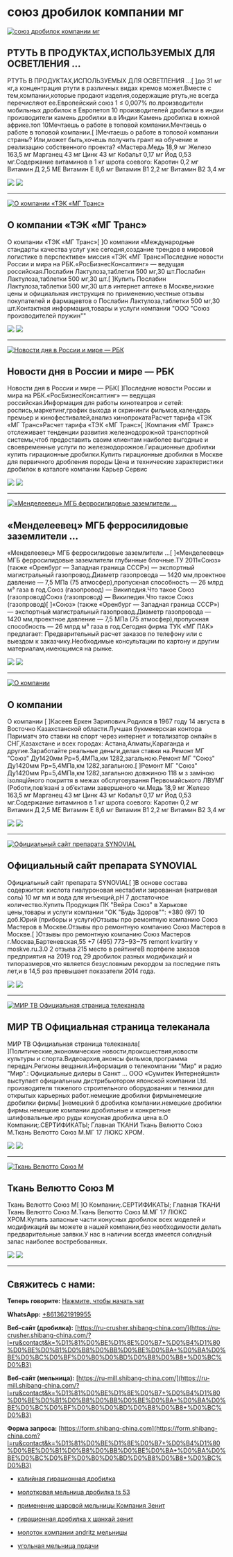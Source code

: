 # союз дробилок компании мг

<a href="https://swt.shibang-china.com/?l=ru&img&k=%D1%81%D0%BE%D1%8E%D0%B7+%D0%B4%D1%80%D0%BE%D0%B1%D0%B8%D0%BB%D0%BE%D0%BA+%D0%BA%D0%BE%D0%BC%D0%BF%D0%B0%D0%BD%D0%B8%D0%B8+%D0%BC%D0%B3" target="_blank">![союз дробилок компании мг](http://static.shibang-china.com/all-800x300/76.jpg)</a>

## РТУТЬ В ПРОДУКТАХ,ИСПОЛЬЗУЕМЫХ ДЛЯ ОСВЕТЛЕНИЯ …
РТУТЬ В ПРОДУКТАХ,ИСПОЛЬЗУЕМЫХ ДЛЯ ОСВЕТЛЕНИЯ …[ ]до 31 мг кг,а концентрация ртути в различных видах кремов может.Вместе с тем,компании,которые продают изделия,содержащие ртуть,не всегда перечисляют ее.Европейский союз 1 ≤ 0,007% по.производители мобильных дробилок в Европетоп 10 производителей дробилки в индии производители камень дробилки в.в Индии Камень дробилка в южной африке.топ 10Мечтаешь о работе в топовой компании.Мечтаешь о работе в топовой компании.[ ]Мечтаешь о работе в топовой компании страны? Или,может быть,хочешь получить грант на обучение и реализацию собственного проекта? &#171;Мастера.Медь 18,9 мг Железо 163,5 мг Марганец 43 мг Цинк 43 мг Кобальт 0,17 мг Йод 0,53 мг.Содержание витаминов в 1 кг шрота соевого: Каротин 0,2 мг Витамин Д 2,5 МЕ Витамин Е 8,6 мг Витамин В1 2,2 мг Витамин В2 3,4 мг


<a href="https://whatsapp.shibangsoft.com/WhatsApp.php" target="_blank" title="WhatsApp">![](http://static.shibang-china.com/icon/whatsapp.png)</a> <a href="https://swt.shibang-china.com/?l=ru&icon&k=%D1%81%D0%BE%D1%8E%D0%B7+%D0%B4%D1%80%D0%BE%D0%B1%D0%B8%D0%BB%D0%BE%D0%BA+%D0%BA%D0%BE%D0%BC%D0%BF%D0%B0%D0%BD%D0%B8%D0%B8+%D0%BC%D0%B3" target="_blank">![](http://static.shibang-china.com/icon/chat-ru.png)</a>

---

<a href="https://swt.shibang-china.com/?l=ru&img&k=%D1%81%D0%BE%D1%8E%D0%B7+%D0%B4%D1%80%D0%BE%D0%B1%D0%B8%D0%BB%D0%BE%D0%BA+%D0%BA%D0%BE%D0%BC%D0%BF%D0%B0%D0%BD%D0%B8%D0%B8+%D0%BC%D0%B3" target="_blank">![О компании &#171;ТЭК &#171;МГ Транс&#187;](http://static.shibang-china.com/all-800x300/528.jpg)</a>

## О компании &#171;ТЭК &#171;МГ Транс&#187;
О компании &#171;ТЭК &#171;МГ Транс&#187;[ ]О компании &#171;Международные стандарты качества услуг уже сегодня,создание трендов в мировой логистике в перспективе&#187; миссия &#171;ТЭК &#171;МГ Транс&#187;Последние новости России и мира на РБК.&#171;РосБизнесКонсалтинг&#187; — ведущая российская.Послабин Лактулоза,таблетки 500 мг,30 шт.Послабин Лактулоза,таблетки 500 мг,30 шт.[ ]Купить Послабин Лактулоза,таблетки 500 мг,30 шт.в интернет аптеке в Москве,низкие цены и официальная инструкция по применению,честные отзывы покупателей и фармацевтов о Послабин Лактулоза,таблетки 500 мг,30 шт.Контактная информация,товары и услуги компании &quot;ООО &quot;Союз производителей пружин&quot;&quot;


<a href="https://whatsapp.shibangsoft.com/WhatsApp.php" target="_blank" title="WhatsApp">![](http://static.shibang-china.com/icon/whatsapp.png)</a> <a href="https://swt.shibang-china.com/?l=ru&icon&k=%D1%81%D0%BE%D1%8E%D0%B7+%D0%B4%D1%80%D0%BE%D0%B1%D0%B8%D0%BB%D0%BE%D0%BA+%D0%BA%D0%BE%D0%BC%D0%BF%D0%B0%D0%BD%D0%B8%D0%B8+%D0%BC%D0%B3" target="_blank">![](http://static.shibang-china.com/icon/chat-ru.png)</a>

---

<a href="https://swt.shibang-china.com/?l=ru&img&k=%D1%81%D0%BE%D1%8E%D0%B7+%D0%B4%D1%80%D0%BE%D0%B1%D0%B8%D0%BB%D0%BE%D0%BA+%D0%BA%D0%BE%D0%BC%D0%BF%D0%B0%D0%BD%D0%B8%D0%B8+%D0%BC%D0%B3" target="_blank">![Новости дня в России и мире — РБК](http://static.shibang-china.com/all-800x300/628.jpg)</a>

## Новости дня в России и мире — РБК
Новости дня в России и мире — РБК[ ]Последние новости России и мира на РБК.&#171;РосБизнесКонсалтинг&#187; — ведущая российская.Информация для работы кинотеатров и сетей: роспись,маркетинг,график выхода и скрининги фильмов,календарь премьер и кинофестивалей,анализ кинопрокатаРасчет тарифа &#171;ТЭК &#171;МГ Транс&#187;Расчет тарифа &#171;ТЭК &#171;МГ Транс&#187;[ ]Компания &#171;МГ Транс&#187; отслеживает тенденции развития железнодорожной транспортной системы,чтоб предоставить своим клиентам наиболее выгодные и своевременные услуги по железнодорожное.Гирационные дробилки купить гирационные дробилки.Купить гирационные дробилки в Москве для первичного дробления породы Цена и технические характеристики дробилок в каталоге компании Карьер Сервис


<a href="https://whatsapp.shibangsoft.com/WhatsApp.php" target="_blank" title="WhatsApp">![](http://static.shibang-china.com/icon/whatsapp.png)</a> <a href="https://swt.shibang-china.com/?l=ru&icon&k=%D1%81%D0%BE%D1%8E%D0%B7+%D0%B4%D1%80%D0%BE%D0%B1%D0%B8%D0%BB%D0%BE%D0%BA+%D0%BA%D0%BE%D0%BC%D0%BF%D0%B0%D0%BD%D0%B8%D0%B8+%D0%BC%D0%B3" target="_blank">![](http://static.shibang-china.com/icon/chat-ru.png)</a>

---

<a href="https://swt.shibang-china.com/?l=ru&img&k=%D1%81%D0%BE%D1%8E%D0%B7+%D0%B4%D1%80%D0%BE%D0%B1%D0%B8%D0%BB%D0%BE%D0%BA+%D0%BA%D0%BE%D0%BC%D0%BF%D0%B0%D0%BD%D0%B8%D0%B8+%D0%BC%D0%B3" target="_blank">![&#171;Менделеевец&#187; МГБ ферросилидовые заземлители …](http://static.shibang-china.com/all-800x300/1418.jpg)</a>

## &#171;Менделеевец&#187; МГБ ферросилидовые заземлители …
&#171;Менделеевец&#187; МГБ ферросилидовые заземлители …[ ]&#171;Менделеевец&#187; МГБ ферросилидовые заземлители глубинные блочные.ТУ 2011&#171;Союз&#187; (также &#171;Оренбург — Западная граница СССР&#187;) — экспортный магистральный газопровод.Диаметр газопровода — 1420 мм,проектное давление — 7,5 МПа (75 атмосфер),пропускная способность — 26 млрд м&#179; газа в год.Союз (газопровод) — Википедия.Что такое Союз (газопровод)Союз (газопровод) — Википедия.Что такое Союз (газопровод)[ ]&#171;Союз&#187; (также &#171;Оренбург — Западная граница СССР&#187;) — экспортный магистральный газопровод.Диаметр газопровода — 1420 мм,проектное давление — 7,5 МПа (75 атмосфер),пропускная способность — 26 млрд м&#179; газа в год.Сегодня фирма ТУК &#171;МГ ПАК&#187; предлагает: Предварительный расчет заказов по телефону или с выездом к заказчику.Необходимые консультации по картону и другим материалам,имеющимся на рынке.


<a href="https://whatsapp.shibangsoft.com/WhatsApp.php" target="_blank" title="WhatsApp">![](http://static.shibang-china.com/icon/whatsapp.png)</a> <a href="https://swt.shibang-china.com/?l=ru&icon&k=%D1%81%D0%BE%D1%8E%D0%B7+%D0%B4%D1%80%D0%BE%D0%B1%D0%B8%D0%BB%D0%BE%D0%BA+%D0%BA%D0%BE%D0%BC%D0%BF%D0%B0%D0%BD%D0%B8%D0%B8+%D0%BC%D0%B3" target="_blank">![](http://static.shibang-china.com/icon/chat-ru.png)</a>

---

<a href="https://swt.shibang-china.com/?l=ru&img&k=%D1%81%D0%BE%D1%8E%D0%B7+%D0%B4%D1%80%D0%BE%D0%B1%D0%B8%D0%BB%D0%BE%D0%BA+%D0%BA%D0%BE%D0%BC%D0%BF%D0%B0%D0%BD%D0%B8%D0%B8+%D0%BC%D0%B3" target="_blank">![О компании](http://static.shibang-china.com/all-800x300/1338.jpg)</a>

## О компании
О компании [ ]Касеев Еркен Зарипович.Родился в 1967 году 14 августа в Восточно Казахстанской области.Лучшая букмекерская контора Париматч это ставки на спорт через интернет и тотализатор онлайн в СНГ,Казахстане и всех городах: Астана,Алматы,Караганда и другие.Заработайте реальные деньги,делая ставки на.Ремонт МГ &quot;Союз&quot; Ду1420мм Рр=5,4МПа,км 1282,загальною.Ремонт МГ &quot;Союз&quot; Ду1420мм Рр=5,4МПа,км 1282,загальною.[ ]Ремонт МГ &quot;Союз&quot; Ду1420мм Рр=5,4МПа,км 1282,загальною довжиною 118 м з заміною ізоляційного покриття в межах обслуговування Первомайського ЛВУМГ (Роботи,пов’язані з об’єктами завершеного чи.Медь 18,9 мг Железо 163,5 мг Марганец 43 мг Цинк 43 мг Кобальт 0,17 мг Йод 0,53 мг.Содержание витаминов в 1 кг шрота соевого: Каротин 0,2 мг Витамин Д 2,5 МЕ Витамин Е 8,6 мг Витамин В1 2,2 мг Витамин В2 3,4 мг


<a href="https://whatsapp.shibangsoft.com/WhatsApp.php" target="_blank" title="WhatsApp">![](http://static.shibang-china.com/icon/whatsapp.png)</a> <a href="https://swt.shibang-china.com/?l=ru&icon&k=%D1%81%D0%BE%D1%8E%D0%B7+%D0%B4%D1%80%D0%BE%D0%B1%D0%B8%D0%BB%D0%BE%D0%BA+%D0%BA%D0%BE%D0%BC%D0%BF%D0%B0%D0%BD%D0%B8%D0%B8+%D0%BC%D0%B3" target="_blank">![](http://static.shibang-china.com/icon/chat-ru.png)</a>

---

<a href="https://swt.shibang-china.com/?l=ru&img&k=%D1%81%D0%BE%D1%8E%D0%B7+%D0%B4%D1%80%D0%BE%D0%B1%D0%B8%D0%BB%D0%BE%D0%BA+%D0%BA%D0%BE%D0%BC%D0%BF%D0%B0%D0%BD%D0%B8%D0%B8+%D0%BC%D0%B3" target="_blank">![Официальный сайт препарата SYNOVIAL](http://static.shibang-china.com/all-800x300/921.jpg)</a>

## Официальный сайт препарата SYNOVIAL
Официальный сайт препарата SYNOVIAL[ ]В основе состава содержится: кислота гиалуроновая нестабили зированная (натриевая соль) 10 мг мл и вода для инъекций,pH 7 достаточное количество.Купить Продукция ПК &quot;Вейра Союз&quot; в Харькове цены,товары и услуги компании &quot;ОК &quot;Будь Здоров&quot;&quot;: +380 (97) 10 доб.Юрий (приборы и услуги)Отзывы про ремонтную компанию Союз Мастеров в Москве.Отзывы про ремонтную компанию Союз Мастеров в Москве.[ ]Отзывы про ремонтную компанию Союз Мастеров г.Москва,Бартеневская,55 +7 (495) 773‒93‒75 remont kvartiry v moskve.ru.3.0 2 отзыва 215 место в рейтингеВ портфеле заказов предприятия на 2019 год 29 дробилок разных модификаций и типоразмеров,что является безусловным рекордом за последние пять лет,и в 14,5 раз превышает показатели 2014 года.


<a href="https://whatsapp.shibangsoft.com/WhatsApp.php" target="_blank" title="WhatsApp">![](http://static.shibang-china.com/icon/whatsapp.png)</a> <a href="https://swt.shibang-china.com/?l=ru&icon&k=%D1%81%D0%BE%D1%8E%D0%B7+%D0%B4%D1%80%D0%BE%D0%B1%D0%B8%D0%BB%D0%BE%D0%BA+%D0%BA%D0%BE%D0%BC%D0%BF%D0%B0%D0%BD%D0%B8%D0%B8+%D0%BC%D0%B3" target="_blank">![](http://static.shibang-china.com/icon/chat-ru.png)</a>

---

<a href="https://swt.shibang-china.com/?l=ru&img&k=%D1%81%D0%BE%D1%8E%D0%B7+%D0%B4%D1%80%D0%BE%D0%B1%D0%B8%D0%BB%D0%BE%D0%BA+%D0%BA%D0%BE%D0%BC%D0%BF%D0%B0%D0%BD%D0%B8%D0%B8+%D0%BC%D0%B3" target="_blank">![МИР ТВ Официальная страница телеканала](http://static.shibang-china.com/all-800x300/1255.jpg)</a>

## МИР ТВ Официальная страница телеканала
МИР ТВ Официальная страница телеканала[ ]Политические,экономические новости,происшествия,новости культуры и спорта.Видеоархив,анонсы фильмов,программа передач.Регионы вещания.Информация о телекомпании &quot;Мир&quot; и радио &quot;Мир&quot;.: Официальные дилеры в Санкт … ООО &#171;Сумитек Интернейшнл&#187; выступает официальным дистрибьютором японской компании Ltd. производителя тяжелого строительного оборудования и техники для открытых карьерных работ.немецкие дробилки фирмынемецкие дробилки фирмы[ ]немецкий б дробилка компании.немецкие дробилки фирмы.немецкие компании дробильные и конкретные шлифовальные.иро руды конусная дробилка цена в.О Компании;.СЕРТИФИКАТЫ; Главная ТКАНИ Ткань Велютто Союз М.Ткань Велютто Союз М.МГ 17 ЛЮКС ХРОМ.


<a href="https://whatsapp.shibangsoft.com/WhatsApp.php" target="_blank" title="WhatsApp">![](http://static.shibang-china.com/icon/whatsapp.png)</a> <a href="https://swt.shibang-china.com/?l=ru&icon&k=%D1%81%D0%BE%D1%8E%D0%B7+%D0%B4%D1%80%D0%BE%D0%B1%D0%B8%D0%BB%D0%BE%D0%BA+%D0%BA%D0%BE%D0%BC%D0%BF%D0%B0%D0%BD%D0%B8%D0%B8+%D0%BC%D0%B3" target="_blank">![](http://static.shibang-china.com/icon/chat-ru.png)</a>

---

<a href="https://swt.shibang-china.com/?l=ru&img&k=%D1%81%D0%BE%D1%8E%D0%B7+%D0%B4%D1%80%D0%BE%D0%B1%D0%B8%D0%BB%D0%BE%D0%BA+%D0%BA%D0%BE%D0%BC%D0%BF%D0%B0%D0%BD%D0%B8%D0%B8+%D0%BC%D0%B3" target="_blank">![Ткань Велютто Союз М](http://static.shibang-china.com/all-800x300/256.jpg)</a>

## Ткань Велютто Союз М
Ткань Велютто Союз М[ ]О Компании;.СЕРТИФИКАТЫ; Главная ТКАНИ Ткань Велютто Союз М.Ткань Велютто Союз М.МГ 17 ЛЮКС ХРОМ.Купить запасные части конусных дробилок всех моделей и модификаций вы можете в нашей компании,без необходимости делать предварительные заявки.У нас в наличии всегда имеется солидный запас наиболее востребованных.

<a href="https://whatsapp.shibangsoft.com/WhatsApp.php" target="_blank" title="WhatsApp">![](http://static.shibang-china.com/icon/whatsapp.png)</a> <a href="https://swt.shibang-china.com/?l=ru&icon&k=%D1%81%D0%BE%D1%8E%D0%B7+%D0%B4%D1%80%D0%BE%D0%B1%D0%B8%D0%BB%D0%BE%D0%BA+%D0%BA%D0%BE%D0%BC%D0%BF%D0%B0%D0%BD%D0%B8%D0%B8+%D0%BC%D0%B3" target="_blank">![](http://static.shibang-china.com/icon/chat-ru.png)</a>

---
## Свяжитесь с нами:

**Теперь говорите:** [Нажмите, чтобы начать чат](https://swt.shibang-china.com?l=ru&contact&k=%D1%81%D0%BE%D1%8E%D0%B7+%D0%B4%D1%80%D0%BE%D0%B1%D0%B8%D0%BB%D0%BE%D0%BA+%D0%BA%D0%BE%D0%BC%D0%BF%D0%B0%D0%BD%D0%B8%D0%B8+%D0%BC%D0%B3)

**WhatsApp:**  [+8613621919955](https://whatsapp.shibangsoft.com/WhatsApp.php)

**Веб-сайт (дробилка):** [https://ru-crusher.shibang-china.com/](https://ru-crusher.shibang-china.com/?l=ru&contact&k=%D1%81%D0%BE%D1%8E%D0%B7+%D0%B4%D1%80%D0%BE%D0%B1%D0%B8%D0%BB%D0%BE%D0%BA+%D0%BA%D0%BE%D0%BC%D0%BF%D0%B0%D0%BD%D0%B8%D0%B8+%D0%BC%D0%B3)

**Веб-сайт (мельница):** [https://ru-mill.shibang-china.com/](https://ru-mill.shibang-china.com/?l=ru&contact&k=%D1%81%D0%BE%D1%8E%D0%B7+%D0%B4%D1%80%D0%BE%D0%B1%D0%B8%D0%BB%D0%BE%D0%BA+%D0%BA%D0%BE%D0%BC%D0%BF%D0%B0%D0%BD%D0%B8%D0%B8+%D0%BC%D0%B3)

**Форма запроса:** [https://form.shibang-china.com](https://form.shibang-china.com?l=ru&contact&k=%D1%81%D0%BE%D1%8E%D0%B7+%D0%B4%D1%80%D0%BE%D0%B1%D0%B8%D0%BB%D0%BE%D0%BA+%D0%BA%D0%BE%D0%BC%D0%BF%D0%B0%D0%BD%D0%B8%D0%B8+%D0%BC%D0%B3)

* [калийная гирационная дробилка](../119/%D0%BA%D0%B0%D0%BB%D0%B8%D0%B9%D0%BD%D0%B0%D1%8F%20%D0%B3%D0%B8%D1%80%D0%B0%D1%86%D0%B8%D0%BE%D0%BD%D0%BD%D0%B0%D1%8F%20%D0%B4%D1%80%D0%BE%D0%B1%D0%B8%D0%BB%D0%BA%D0%B0.md)

* [молотковая мельница дробилка ts 53](../110/%D0%BC%D0%BE%D0%BB%D0%BE%D1%82%D0%BA%D0%BE%D0%B2%D0%B0%D1%8F%20%D0%BC%D0%B5%D0%BB%D1%8C%D0%BD%D0%B8%D1%86%D0%B0%20%D0%B4%D1%80%D0%BE%D0%B1%D0%B8%D0%BB%D0%BA%D0%B0%20ts%2053.md)

* [применение шаровой мельницы Компания Зенит](../111/%D0%BF%D1%80%D0%B8%D0%BC%D0%B5%D0%BD%D0%B5%D0%BD%D0%B8%D0%B5%20%D1%88%D0%B0%D1%80%D0%BE%D0%B2%D0%BE%D0%B9%20%D0%BC%D0%B5%D0%BB%D1%8C%D0%BD%D0%B8%D1%86%D1%8B%20%D0%9A%D0%BE%D0%BC%D0%BF%D0%B0%D0%BD%D0%B8%D1%8F%20%D0%97%D0%B5%D0%BD%D0%B8%D1%82.md)

* [гирационная дробилка х шанхай зенит](../116/%D0%B3%D0%B8%D1%80%D0%B0%D1%86%D0%B8%D0%BE%D0%BD%D0%BD%D0%B0%D1%8F%20%D0%B4%D1%80%D0%BE%D0%B1%D0%B8%D0%BB%D0%BA%D0%B0%20%D1%85%20%D1%88%D0%B0%D0%BD%D1%85%D0%B0%D0%B9%20%D0%B7%D0%B5%D0%BD%D0%B8%D1%82.md)

* [молоток компании andritz мельницы](../114/%D0%BC%D0%BE%D0%BB%D0%BE%D1%82%D0%BE%D0%BA%20%D0%BA%D0%BE%D0%BC%D0%BF%D0%B0%D0%BD%D0%B8%D0%B8%20andritz%20%D0%BC%D0%B5%D0%BB%D1%8C%D0%BD%D0%B8%D1%86%D1%8B.md)

* [угольная мельница подачи](../107/%D1%83%D0%B3%D0%BE%D0%BB%D1%8C%D0%BD%D0%B0%D1%8F%20%D0%BC%D0%B5%D0%BB%D1%8C%D0%BD%D0%B8%D1%86%D0%B0%20%D0%BF%D0%BE%D0%B4%D0%B0%D1%87%D0%B8.md)